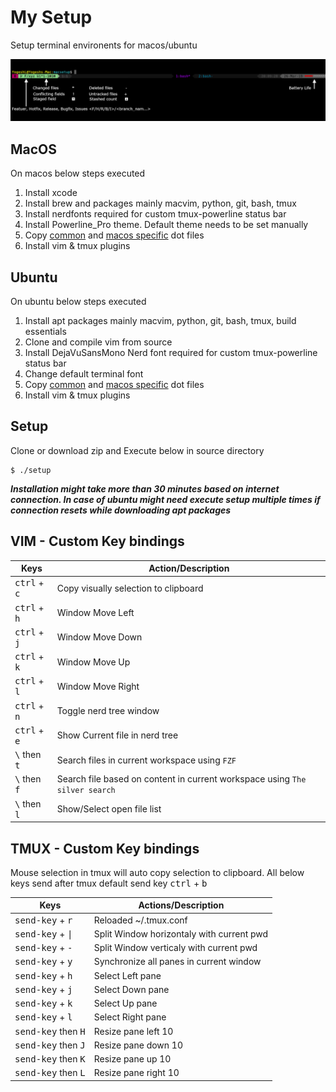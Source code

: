 My Setup 
=====================================
Setup terminal environents for macos/ubuntu

![tmux-powerline-bar](tmux-bar.png)

## MacOS
On macos below steps executed
1. Install xcode
1. Install brew and packages mainly macvim, python, git, bash, tmux
1. Install nerdfonts required for custom tmux-powerline status bar
1. Install Powerline_Pro theme. Default theme needs to be set manually
1. Copy [common](dots/common) and [macos specific](dots/macos) dot files
1. Install vim & tmux plugins

## Ubuntu
On ubuntu below steps executed
1. Install apt packages mainly macvim, python, git, bash, tmux, build essentials
1. Clone and compile vim from source
1. Install DejaVuSansMono Nerd font required for custom tmux-powerline status bar
1. Change default terminal font
1. Copy [common](dots/common) and [macos specific](dots/ubuntu) dot files
1. Install vim & tmux plugins

## Setup 
Clone or download zip and Execute below in source directory
```Shell
$ ./setup
```
***Installation might take more than 30 minutes based on internet connection. In case of ubuntu might need execute setup multiple times if connection resets while downloading apt packages***

## VIM - Custom Key bindings
| Keys | Action/Description |
| -- | -- |
| <kbd>ctrl</kbd> + <kbd>c</kbd> | Copy visually selection to clipboard |
| <kbd>ctrl</kbd> + <kbd>h</kbd> | Window Move Left |
| <kbd>ctrl</kbd> + <kbd>j</kbd> | Window Move Down |
| <kbd>ctrl</kbd> + <kbd>k</kbd> | Window Move Up |
| <kbd>ctrl</kbd> + <kbd>l</kbd> | Window Move Right |
| <kbd>ctrl</kbd> + <kbd>n</kbd> | Toggle nerd tree window|
| <kbd>ctrl</kbd> + <kbd>e</kbd> | Show Current file in nerd tree |
| <kbd>\\</kbd> then <kbd>t</kbd> | Search files in current workspace using `FZF` |
| <kbd>\\</kbd> then <kbd>f</kbd> | Search file based on content in current workspace using `The silver search` |
| <kbd>\\</kbd> then <kbd>l</kbd> | Show/Select open file list |

## TMUX - Custom Key bindings
Mouse selection in tmux will auto copy selection to clipboard. All below keys send after tmux default send key <kbd>ctrl</kbd> + <kbd>b</kbd>

| Keys | Actions/Description |
| -- | -- |
| <kbd>send-key</kbd> + <kbd>r</kbd> | Reloaded ~/.tmux.conf |
| <kbd>send-key</kbd> + <kbd>\|</kbd> | Split Window horizontaly with current pwd |
| <kbd>send-key</kbd> + <kbd>-</kbd> | Split Window verticaly with current pwd |
| <kbd>send-key</kbd> + <kbd>y</kbd> | Synchronize all panes in current window |
| <kbd>send-key</kbd> + <kbd>h</kbd> | Select Left pane |
| <kbd>send-key</kbd> + <kbd>j</kbd> | Select Down pane |
| <kbd>send-key</kbd> + <kbd>k</kbd> | Select Up pane |
| <kbd>send-key</kbd> + <kbd>l</kbd> | Select Right pane |
| <kbd>send-key</kbd> then <kbd>H</kbd> | Resize pane left  10 |
| <kbd>send-key</kbd> then <kbd>J</kbd> | Resize pane down 10 |
| <kbd>send-key</kbd> then <kbd>K</kbd> | Resize pane up 10 |
| <kbd>send-key</kbd> then <kbd>L</kbd> | Resize pane right 10 |
